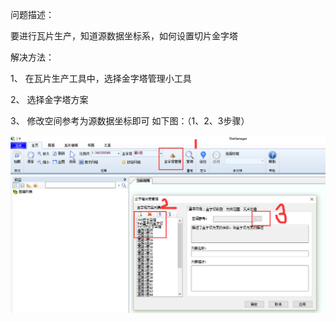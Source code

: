 问题描述：

要进行瓦片生产，知道源数据坐标系，如何设置切片金字塔

解决方法：

1、	在瓦片生产工具中，选择金字塔管理小工具

2、	选择金字塔方案

3、	修改空间参考为源数据坐标即可
如下图：（1、2、3步骤）


![](picture/17.png)
